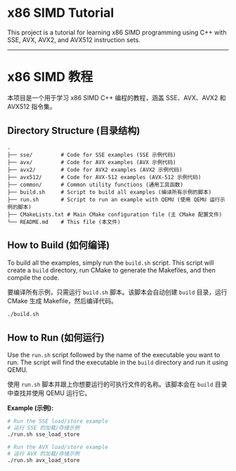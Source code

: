 # x86 SIMD Tutorial

This project is a tutorial for learning x86 SIMD programming using C++ with SSE, AVX, AVX2, and AVX512 instruction sets.

---

# x86 SIMD 教程

本项目是一个用于学习 x86 SIMD C++ 编程的教程，涵盖 SSE、AVX、AVX2 和 AVX512 指令集。

## Directory Structure (目录结构)

```
.
├── sse/         # Code for SSE examples (SSE 示例代码)
├── avx/         # Code for AVX examples (AVX 示例代码)
├── avx2/        # Code for AVX2 examples (AVX2 示例代码)
├── avx512/      # Code for AVX-512 examples (AVX-512 示例代码)
├── common/      # Common utility functions (通用工具函数)
├── build.sh     # Script to build all examples (编译所有示例的脚本)
├── run.sh       # Script to run an example with QEMU (使用 QEMU 运行示例的脚本)
├── CMakeLists.txt # Main CMake configuration file (主 CMake 配置文件)
└── README.md    # This file (本文件)
```

## How to Build (如何编译)

To build all the examples, simply run the `build.sh` script. This script will create a `build` directory, run CMake to generate the Makefiles, and then compile the code.

要编译所有示例，只需运行 `build.sh` 脚本。该脚本会自动创建 `build` 目录，运行 CMake 生成 Makefile，然后编译代码。

```bash
./build.sh
```

## How to Run (如何运行)

Use the `run.sh` script followed by the name of the executable you want to run. The script will find the executable in the `build` directory and run it using QEMU.

使用 `run.sh` 脚本并跟上你想要运行的可执行文件的名称。该脚本会在 `build` 目录中查找并使用 QEMU 运行它。

**Example (示例):**

```bash
# Run the SSE load/store example
# 运行 SSE 的加载/存储示例
./run.sh sse_load_store

# Run the AVX load/store example
# 运行 AVX 的加载/存储示例
./run.sh avx_load_store
```
